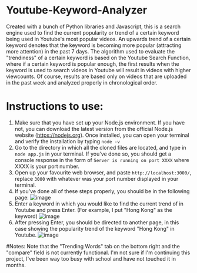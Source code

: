# Youtube-Keyword-Analyzer
Created with a bunch of Python libraries and Javascript, this is a search engine used to find the current popularity or trend of a certain keyword being used in Youtube's most popular videos. An upwards trend of a certain keyword denotes that the keyword is becoming more popular (attracting more attention) in the past 7 days. The algorithm used to evaluate the "trendiness" of a certain keyword is based on the Youtube Search Function, where if a certain keyword is popular enough, the first results when the keyword is used to search videos in Youtube will result in videos with higher viewcounts. Of course, results are based only on videos that are uploaded in the past week and analyzed properly in chronological order.

# Instructions to use:
1. Make sure that you have set up your Node.js environment. If you have not, you can download the latest version from the official Node.js website (https://nodejs.org). Once installed, you can open your terminal and verify the installation by typing `node -v`
2. Go to the directory in which all the cloned files are located, and type in `node app.js` in your terminal. If you've done so, you should get a console response in the form of `Server is running on port XXXX` where XXXX is your port number.
3. Open up your favourite web browser, and paste `http://localhost:3000/`, replace `3000` with whatever was your port number displayed in your terminal.
4. If you've done all of these steps properly, you should be in the following page:
   ![image](https://github.com/W-Edward/Youtube-Daily-Popular-Keywords/assets/36920869/8e46109e-7d87-4837-9ad3-11618fb72282)
5. Enter a keyword in which you would like to find the current trend of in Youtube and press Enter. (For example, I put "Hong Kong" as the keyword)
   ![image](https://github.com/W-Edward/Youtube-Daily-Popular-Keywords/assets/36920869/78fb6356-1e23-40d3-9edf-8b2d996c8554)
6. After pressing Enter, you should be directed to another page, in this case showing the popularity trend of the keyword "Hong Kong" in Youtube.
   ![image](https://github.com/W-Edward/Youtube-Daily-Popular-Keywords/assets/36920869/c0d4fefa-4eba-4d3a-a781-80f0c79b2ce2)

#Notes:
Note that the "Trending Words" tab on the bottom right and the "compare" field is not currently functional. I'm not sure if I'm continuing this project, I've been way too busy with school and have not touched it in months.

   

   
